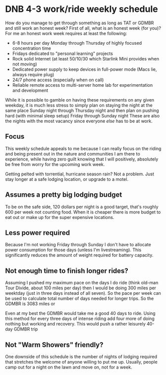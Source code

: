 # DNB 4-3 work/ride weekly schedule

How do you manage to get through something as long as TAT or GDMBR and still work an honest week? First of all, what is an honest week (for you)? For me an honest work week requires at least the following:

* 6-8 hours per day Monday through Thursday of highly focused concentration time
* Fridays dedicated to "personal learning" projects
* Rock solid Internet (at least 50/10/30 which Starlink Mini provides when not moving)
* Dedicated power supply to keep devices in full-power mode (Macs lie, always require plug)
* 24/7 phone access (especially when on call)
* Reliable remote access to multi-server home lab for experimentation and development

While it is possible to gamble on having these requirements on any given weekday, it is much less stress to simply plan on staying the night at the same place Sunday night through Thursday night and then plan on pushing hard (with minimal sleep setup) Friday through Sunday night These are also the nights with the most vacancy since everyone *else* has to be at work.

## Focus

This weekly schedule appeals to me because I can really focus on the riding and being present out in the nature and communities I am there to experience, while having zero guilt knowing that I will positively, absolutely be free from worry for the upcoming work week.

Getting pelted with torrential, hurricane season rain? Not a problem. Just stay longer at a safe lodging location, or upgrade to a motel.

## Assumes a pretty big lodging budget

To be on the safe side, 120 dollars per night is a good target, that's roughly 600 per week not counting food. When it is cheaper there is more budget to eat out or make up for the super expensive locations.

## Less power required

Because I'm not working Friday through Sunday I don't have to allocate power consumption for those days (unless I'm livestreaming). This significantly reduces the amount of weight required for battery capacity.

## Not enough time to finish longer rides?

Assuming I pushed my maximum pace on the days I do ride (think old-man Tour Divide, about 100 miles per day) then I would be doing 300 miles per weektday (just in three days instead of all seven). So the pace per week can be used to calculate total number of days needed for longer trips. So the GDMBR is 3083 miles or 

Even at my best the GDMBR would take me a good 40 days to ride. Using this method for every three days of intense riding add four more of doing nothing but working and recovery. This would push a rather leisurely 40-day GDMBR trip


## Not "Warm Showers" friendly?

One downside of this schedule is the number of nights of lodging required that stretches the welcome of anyone willing to put me up. Usually, people camp out for a night on the lawn and move on, not for a week.
